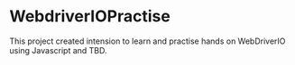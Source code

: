 # WebdriverIOPractise
This project created intension to learn and practise hands on WebDriverIO using Javascript and TBD.
